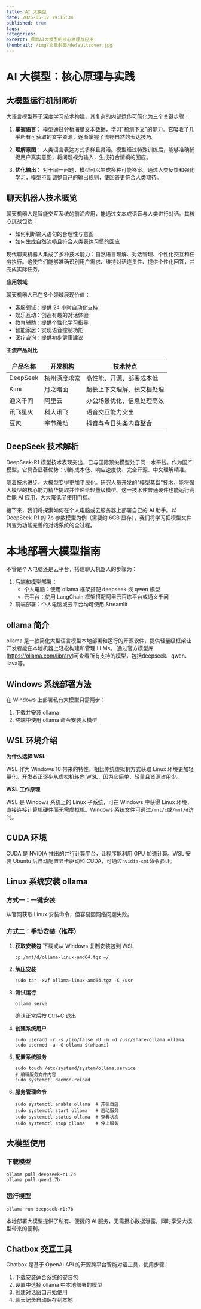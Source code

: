 ```yaml
---
title: AI 大模型
date: 2025-05-12 19:15:34
published: true
tags: 
categories: 
excerpt: 探索AI大模型的核心原理与应用
thumbnail: /img/文章封面/defaultcover.jpg
---
```


# AI 大模型：核心原理与实践

## 大模型运行机制简析

大语言模型基于深度学习技术构建，其复杂的内部运作可简化为三个关键步骤：

1. **掌握语言**：
   模型通过分析海量文本数据，学习"预测下文"的能力。它吸收了几乎所有可获取的文字资源，逐渐掌握了流畅自然的表达技巧。

2. **理解意图**：
   人类语言表达方式多样且灵活。模型经过特殊训练后，能够准确捕捉用户真实意图，将问题视为输入，生成符合情境的回应。

3. **优化输出**：
   对于同一问题，模型可以生成多种可能答案。通过人类反馈和强化学习，模型不断调整自己的输出规则，使回答更符合人类期待。

## 聊天机器人技术概览

聊天机器人是智能交互系统的前沿应用，能通过文本或语音与人类进行对话。其核心挑战包括：

- 如何判断输入语句的合理性与意图
- 如何生成自然流畅且符合人类表达习惯的回应

现代聊天机器人集成了多种技术能力：自然语言理解、对话管理、个性化交互和任务执行。这使它们能够准确识别用户需求、维持对话连贯性、提供个性化回答，并完成实际任务。

**应用领域**

聊天机器人已在多个领域展现价值：

- 客服领域：提供 24 小时自动化支持
- 娱乐互动：创造有趣的对话体验
- 教育辅助：提供个性化学习指导
- 智能家居：实现语音控制功能
- 医疗咨询：提供初步健康建议

**主流产品对比**

| 产品名称 | 开发机构     | 技术特点                   |
| -------- | ------------ | -------------------------- |
| DeepSeek | 杭州深度求索 | 高性能、开源、部署成本低   |
| Kimi     | 月之暗面     | 超长上下文理解、长文档处理 |
| 通义千问 | 阿里云       | 办公场景优化、信息处理高效 |
| 讯飞星火 | 科大讯飞     | 语音交互能力突出           |
| 豆包     | 字节跳动     | 抖音与今日头条内容整合     |

## DeepSeek 技术解析

DeepSeek-R1 模型技术表现突出，已与国际顶尖模型处于同一水平线。作为国产模型，它具备显著优势：训练成本低、响应速度快、完全开源、中文理解精准。

随着技术进步，大模型变得更加平民化。研究人员开发的"模型蒸馏"技术，能将强大模型的核心能力精华提取并传递给轻量级模型。这一技术使普通硬件也能运行高性能 AI 应用，大大降低了使用门槛。

接下来，我们将探索如何在个人电脑或云服务器上部署自己的 AI 助手。以 DeepSeek-R1 的 7b 参数模型为例（需要约 6GB 显存），我们将学习把模型文件转变为功能完善的对话系统的全过程。

# 本地部署大模型指南

不管是个人电脑还是云平台，搭建聊天机器人的步骤为：

1. 后端和模型部署：
   - 个人电脑：使用 ollama 框架搭配 deepseek 或 qwen 模型
   - 云平台：使用 LangChain 框架搭配阿里云百炼平台或通义千问
2. 前端部署：个人电脑或云平台均可使用 Streamlit

## ollama 简介

ollama 是一款简化大型语言模型本地部署和运行的开源软件，提供轻量级框架让开发者能在本地机器上轻松构建和管理 LLMs。
通过官方模型库(https://ollama.com/library)可查看所有支持的模型，包括deepseek、qwen、llava等。

## Windows 系统部署方法

在 Windows 上部署私有大模型只需两步：

1. 下载并安装 ollama
2. 终端中使用 ollama 命令安装大模型

## WSL 环境介绍

**为什么选择 WSL**

WSL 作为 Windows 10 带来的特性，相比传统虚拟机方式获取 Linux 环境更加轻量化。开发者正逐步从虚拟机转向 WSL，因为它简单、轻量且资源占用少。

**WSL 工作原理**

WSL 是 Windows 系统上的 Linux 子系统，可在 Windows 中获得 Linux 环境，直接连接计算机硬件而无需虚拟机。Windows 系统文件可通过`/mnt/c`或`/mnt/d`访问。

## CUDA 环境

CUDA 是 NVIDIA 推出的并行计算平台，让程序能利用 GPU 加速计算。WSL 安装 Ubuntu 后自动配置显卡驱动和 CUDA，可通过`nvidia-smi`命令验证。

## Linux 系统安装 ollama

### 方式一：一键安装

从官网获取 Linux 安装命令，但容易因网络问题失败。

### 方式二：手动安装（推荐）

1. **获取安装包**
   下载或从 Windows 复制安装包到 WSL

   ```
   cp /mnt/d/ollama-linux-amd64.tgz ~/
   ```

2. **解压安装**

   ```
   sudo tar -xvf ollama-linux-amd64.tgz -C /usr
   ```

3. **测试运行**

   ```
   ollama serve
   ```

   确认正常后按 Ctrl+C 退出

4. **创建系统用户**

   ```
   sudo useradd -r -s /bin/false -U -m -d /usr/share/ollama ollama
   sudo usermod -a -G ollama $(whoami)
   ```

5. **配置系统服务**

   ```
   sudo touch /etc/systemd/system/ollama.service
   # 编辑服务文件内容
   sudo systemctl daemon-reload
   ```

6. **服务管理命令**
   ```
   sudo systemctl enable ollama  # 开机自启
   sudo systemctl start ollama   # 启动服务
   sudo systemctl status ollama  # 查看状态
   sudo systemctl stop ollama    # 停止服务
   ```

## 大模型使用

### 下载模型

```
ollama pull deepseek-r1:7b
ollama pull qwen2:7b
```

### 运行模型

```
ollama run deepseek-r1:7b
```

本地部署大模型提供了私有、便捷的 AI 服务，无需担心数据泄露，同时享受大模型带来的便利。

## Chatbox 交互工具

Chatbox 是基于 OpenAI API 的开源跨平台智能对话工具，使用步骤：

1. 下载安装适合系统的安装包
2. 设置中选择 ollama 中本地部署的模型
3. 创建对话窗口开始使用
4. 聊天记录自动保存到本地
